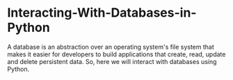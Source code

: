 # Interacting-With-Databases-in-Python
A database is an abstraction over an operating system's file system that makes it easier for developers to build applications that create, read, update and delete persistent data. So, here we will interact with databases using Python.
